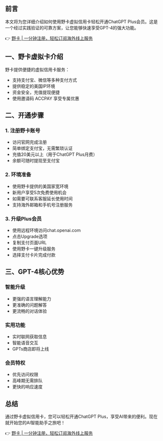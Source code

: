 ## 前言

本文将为您详细介绍如何使用野卡虚拟信用卡轻松开通ChatGPT Plus会员。这是一个经过实践验证的可靠方案，让您能够快速享受GPT-4的强大功能。

👉 [野卡 | 一分钟注册，轻松订阅海外线上服务](https://bit.ly/bewildcard)

## 一、野卡虚拟卡介绍

野卡提供便捷的虚拟信用卡服务：
- 支持支付宝、微信等多种支付方式
- 提供稳定的美国IP环境
- 资金安全，充值提现便捷
- 使用邀请码 ACCPAY 享受专属优惠

## 二、开通步骤

### 1. 注册野卡账号
- 访问官网完成注册
- 简单绑定支付宝，无需繁琐认证
- 充值20美元以上（用于ChatGPT Plus月费）
- 余额可随时提现至支付宝

### 2. 环境准备
- 使用野卡提供的美国家宽环境
- 新用户享受5次免费使用机会
- 如需要可联系客服延长使用时间
- 支持海外邮箱和手机号注册服务

### 3. 升级Plus会员
- 使用远程环境访问chat.openai.com
- 点击Upgrade选项
- 复制支付页面URL
- 使用野卡一键升级服务
- 选择支付卡片完成付款

## 三、GPT-4核心优势

### 智能升级
- 更强的语言理解能力
- 更准确的问题解答
- 更流畅的对话体验

### 实用功能
- 实时联网获取信息
- 智能语音交互
- GPTs商店即将上线

### 会员特权
- 优先访问权限
- 高峰期无需排队
- 更快的响应速度

## 总结

通过野卡虚拟信用卡，您可以轻松开通ChatGPT Plus，享受AI带来的便利。现在就开始您的AI智能助手之旅吧！

👉 [野卡 | 一分钟注册，轻松订阅海外线上服务](https://bit.ly/bewildcard)